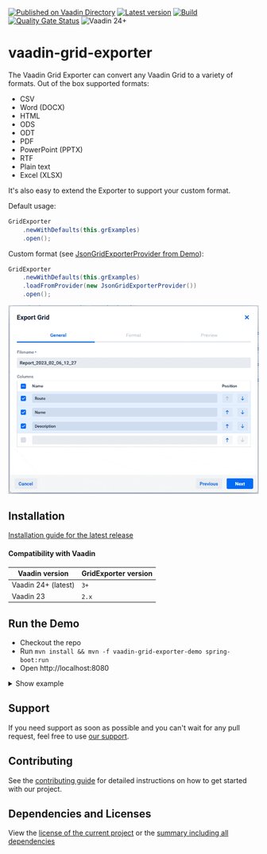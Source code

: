 [![Published on Vaadin Directory](https://img.shields.io/badge/Vaadin%20Directory-published-00b4f0?logo=vaadin)](https://vaadin.com/directory/component/gridexporter-for-vaadin)
[![Latest version](https://img.shields.io/maven-central/v/software.xdev/vaadin-grid-exporter?logo=apache%20maven)](https://mvnrepository.com/artifact/software.xdev/vaadin-grid-exporter)
[![Build](https://img.shields.io/github/actions/workflow/status/xdev-software/vaadin-grid-exporter/checkBuild.yml?branch=develop)](https://github.com/xdev-software/vaadin-grid-exporter/actions/workflows/checkBuild.yml?query=branch%3Adevelop)
[![Quality Gate Status](https://sonarcloud.io/api/project_badges/measure?project=xdev-software_vaadin-grid-exporter&metric=alert_status)](https://sonarcloud.io/dashboard?id=xdev-software_vaadin-grid-exporter)
![Vaadin 24+](https://img.shields.io/badge/Vaadin%20Platform/Flow-24+-00b4f0)

# vaadin-grid-exporter

The Vaadin Grid Exporter can convert any Vaadin Grid to a variety of formats. Out of the box supported formats:

* CSV
* Word (DOCX)
* HTML
* ODS
* ODT
* PDF
* PowerPoint (PPTX)
* RTF
* Plain text
* Excel (XLSX)

It's also easy to extend the Exporter to support your custom format.

Default usage:

```java
GridExporter
	.newWithDefaults(this.grExamples)
	.open();
```

Custom format (see
[JsonGridExporterProvider from Demo](vaadin-grid-exporter-demo/src/main/java/software/xdev/vaadin/gridexport/example/jsonext/JsonGridExporterProvider.java)):

```java
GridExporter
	.newWithDefaults(this.grExamples)
	.loadFromProvider(new JsonGridExporterProvider())
	.open();
```

![demo](assets/preview.gif)

## Installation

[Installation guide for the latest release](https://github.com/xdev-software/vaadin-grid-exporter/releases/latest#Installation)

#### Compatibility with Vaadin

| Vaadin version | GridExporter version |
| --- | --- |
| Vaadin 24+ (latest) | ``3+`` |
| Vaadin 23 | ``2.x`` |


## Run the Demo
* Checkout the repo
* Run ``mvn install && mvn -f vaadin-grid-exporter-demo spring-boot:run``
* Open http://localhost:8080


<details>
  <summary>Show example</summary>
  
  ![demo](assets/demo.avif)
</details>

## Support
If you need support as soon as possible and you can't wait for any pull request, feel free to use [our support](https://xdev.software/en/services/support).

## Contributing
See the [contributing guide](./CONTRIBUTING.md) for detailed instructions on how to get started with our project.

## Dependencies and Licenses
View the [license of the current project](LICENSE) or the [summary including all dependencies](https://xdev-software.github.io/vaadin-grid-exporter/dependencies)
